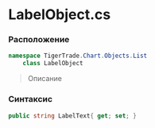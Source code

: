 
# LabelObject.cs
### Расположение
```csharp
namespace TigerTrade.Chart.Objects.List  
    class LabelObject
```

> Описание

### Синтаксис
```csharp
public string LabelText{ get; set; }
```
